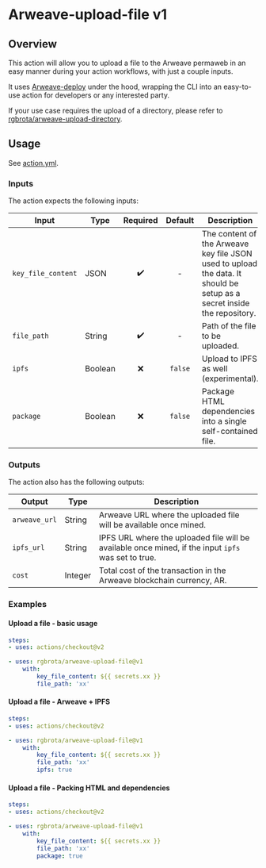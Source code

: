 # Arweave-upload-file v1

## Overview

This action will allow you to upload a file to the Arweave permaweb in an easy manner during your action workflows, with just a couple inputs.

It uses [Arweave-deploy](https://github.com/ArweaveTeam/arweave-deploy) under the hood, wrapping the CLI into an easy-to-use action for developers or any interested party.

If your use case requires the upload of a directory, please refer to [rgbrota/arweave-upload-directory](https://github.com/rgbrota/arweave-upload-directory).
## Usage

See [action.yml](action.yml).

### Inputs

The action expects the following inputs:

| Input | Type | Required | Default | Description |
| --- | --- | :---: | :---: | --- |
| `key_file_content` | JSON | ✔️ | - | The content of the Arweave key file JSON used to upload the data. It should be setup as a secret inside the repository. |
| `file_path` | String | ✔️ | - | Path of the file to be uploaded. |
| `ipfs` | Boolean | ❌ | `false` | Upload to IPFS as well (experimental). |
| `package` | Boolean | ❌ | `false` | Package HTML dependencies into a single self-contained file. |
### Outputs

The action also has the following outputs:

| Output | Type | Description |
| --- | --- | --- |
| `arweave_url` | String | Arweave URL where the uploaded file will be available once mined. |
| `ipfs_url` | String | IPFS URL where the uploaded file will be available once mined, if the input ```ipfs``` was set to true. |
| `cost` | Integer | Total cost of the transaction in the Arweave blockchain currency, AR. |
### Examples
#### Upload a file - basic usage

```yaml
steps:
- uses: actions/checkout@v2

- uses: rgbrota/arweave-upload-file@v1
    with:
        key_file_content: ${{ secrets.xx }}
        file_path: 'xx'
```

#### Upload a file - Arweave + IPFS

```yaml
steps:
- uses: actions/checkout@v2

- uses: rgbrota/arweave-upload-file@v1
    with:
        key_file_content: ${{ secrets.xx }}
        file_path: 'xx'
        ipfs: true
```

#### Upload a file - Packing HTML and dependencies

```yaml
steps:
- uses: actions/checkout@v2

- uses: rgbrota/arweave-upload-file@v1
    with:
        key_file_content: ${{ secrets.xx }}
        file_path: 'xx'
        package: true
```